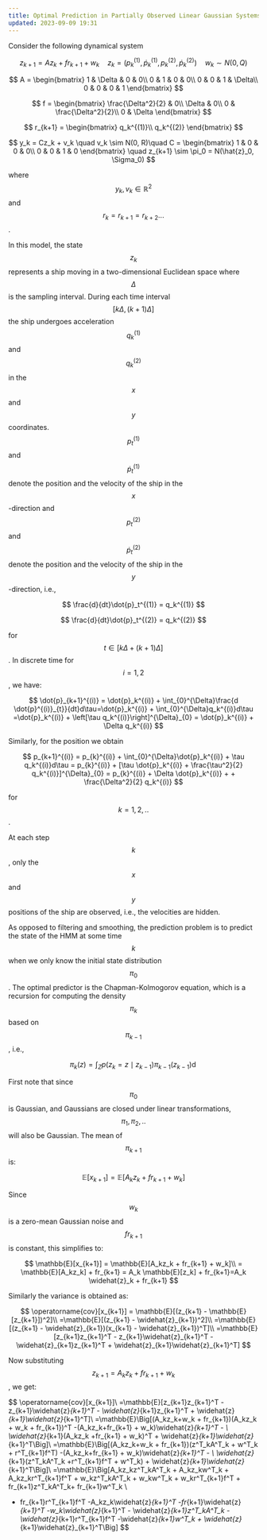 ```yaml
---
title: Optimal Prediction in Partially Observed Linear Gaussian Systems
updated: 2023-09-09 19:31
---
```


Consider the following dynamical system

$$
z_{k+1} = Az_k + fr_{k+1} + w_k \quad z_k = (p_k^{(1)} , \dot{p}^{(1)}_k, p_k^{(2)}, \dot{p}_k^{(2)}) \quad w_k \sim N(0, Q)
$$

$$
A =
  \begin{bmatrix}
    1 & \Delta & 0 & 0\\
    0 & 1 & 0 & 0\\
    0 & 0 & 1 & \Delta\\
    0 & 0 & 0 & 1
  \end{bmatrix}
$$

$$
 f =
  \begin{bmatrix}
    \frac{\Delta^2}{2} & 0\\
    \Delta & 0\\
    0 & \frac{\Delta^2}{2}\\
    0 & \Delta
  \end{bmatrix}
$$

$$
 r_{k+1} =
  \begin{bmatrix}
    q_k^{(1)}\\
    q_k^{(2)}
  \end{bmatrix}
$$

$$
  y_k = Cz_k + v_k \quad v_k \sim N(0, R)\quad
        C = \begin{bmatrix}
          1 & 0 & 0 & 0\\
          0 & 0 & 1 & 0
  \end{bmatrix} \quad z_{k+1} \sim \pi_0 = N(\hat{z}_0, \Sigma_0)
$$

where $$y_k, v_k \in \mathbb{R}^2$$ and $$r_k=r_{k+1}=r_{k+2}...$$.

In this model, the state $$z_k$$ represents a ship moving in a two-dimensional Euclidean space where $$\Delta$$ is the sampling interval. During each time interval $$[k\Delta, (k+1)\Delta]$$ the ship undergoes acceleration $$q_k^{(1)}$$ and $$q_k^{(2)}$$ in the $$x$$ and $$y$$ coordinates. $$p_t^{(1)}$$ and $$\dot{p}_t^{(1)}$$ denote the position and the velocity of the ship in the $$x$$-direction and $$p_t^{(2)}$$ and $$\dot{p}_t^{(2)}$$ denote the position and the velocity of the ship in the $$y$$-direction, i.e.,

$$
\frac{d}{dt}\dot{p}_t^{(1)} = q_k^{(1)}
$$

$$
\frac{d}{dt}\dot{p}_t^{(2)} = q_k^{(2)}
$$

for $$t \in [k\Delta + (k+1)\Delta]$$. In discrete time for $$i=1,2$$, we have:

$$
\dot{p}_{k+1}^{(i)} = \dot{p}_k^{(i)} + \int_{0}^{\Delta}\frac{d \dot{p}^{(i)}_{t}}{dt}d\tau=\dot{p}_k^{(i)} + \int_{0}^{\Delta}q_k^{(i)}d\tau =\dot{p}_k^{(i)} +  \left[\tau q_k^{(i)}\right]^{\Delta}_{0} = \dot{p}_k^{(i)} + \Delta q_k^{(i)}
$$

Similarly, for the position we obtain

$$
p_{k+1}^{(i)} = p_{k}^{(i)} + \int_{0}^{\Delta}\dot{p}_k^{(i)} + \tau q_k^{(i)}d\tau = p_{k}^{(i)} + [\tau \dot{p}_k^{(i)} + \frac{\tau^2}{2} q_k^{(i)}]^{\Delta}_{0} = p_{k}^{(i)} + \Delta \dot{p}_k^{(i)} + + \frac{\Delta^2}{2} q_k^{(i)}
$$

for $$k=1,2,..$$.

At each step $$k$$, only the $$x$$ and $$y$$ positions of the ship are observed, i.e., the velocities are hidden.

As opposed to filtering and smoothing, the prediction problem is to predict the state of the HMM at some time $$k$$ when we only know the initial state distribution $$\pi_0$$. The optimal predictor is the Chapman-Kolmogorov equation, which is a recursion for computing the density $$\pi_k$$ based on $$\pi_{k-1}$$, i.e.,

$$
\pi_k(z) = \int_{Z}p(z_k = z \mid z_{k-1})\pi_{k-1}(z_{k-1})\mathop{dz_{k-1}}
$$

First note that since $$\pi_0$$ is Gaussian, and Gaussians are closed under linear transformations, $$\pi_1, \pi_2, ..$$ will also be Gaussian. The mean of $$\pi_{k+1}$$ is:


$$\mathbb{E}[x_{k+1}] = \mathbb{E}[A_kz_k + fr_{k+1} + w_k]$$


Since $$w_k$$ is a zero-mean Gaussian noise and $$fr_{k+1}$$ is constant, this simplifies to:

$$
  \mathbb{E}[x_{k+1}] = \mathbb{E}[A_kz_k + fr_{k+1} + w_k]\\
                      = \mathbb{E}[A_kz_k] + fr_{k+1} = A_k \mathbb{E}[z_k] + fr_{k+1}=A_k \widehat{z}_k + fr_{k+1}
$$

Similarly the variance is obtained as:

$$
  \operatorname{cov}[x_{k+1}] = \mathbb{E}[(z_{k+1} - \mathbb{E}[z_{k+1}])^2]\\
               =\mathbb{E}[(z_{k+1} - \widehat{z}_{k+1})^2]\\
               =\mathbb{E}[(z_{k+1} - \widehat{z}_{k+1})(x_{k+1} - \widehat{z}_{k+1})^T]\\
               =\mathbb{E}[z_{k+1}z_{k+1}^T - z_{k+1}\widehat{z}_{k+1}^T - \widehat{z}_{k+1}z_{k+1}^T + \widehat{z}_{k+1}\widehat{z}_{k+1}^T]
$$

Now substituting $$z_{k+1} = A_kz_k + fr_{k+1} + w_k$$, we get:

$$
\operatorname{cov}[x_{k+1}]\\
=\mathbb{E}[z_{k+1}z_{k+1}^T -z_{k+1}\widehat{z}_{k+1}^T - \widehat{z}_{k+1}z_{k+1}^T + \widehat{z}_{k+1}\widehat{z}_{k+1}^T]\\
=\mathbb{E}\Big[(A_kz_k+w_k + fr_{k+1})(A_kz_k + w_k + fr_{k+1})^T -(A_kz_k+fr_{k+1} + w_k)\widehat{z}_{k+1}^T - \\
\widehat{z}_{k+1}(A_kz_k +fr_{k+1} + w_k)^T + \widehat{z}_{k+1}\widehat{z}_{k+1}^T\Big]\\
=\mathbb{E}\Big[(A_kz_k+w_k + fr_{k+1})(z^T_kA^T_k + w^T_k + r^T_{k+1}f^T) -(A_kz_k+fr_{k+1} + w_k)\widehat{z}_{k+1}^T - \\
\widehat{z}_{k+1}(z^T_kA^T_k +r^T_{k+1}f^T + w^T_k) + \widehat{z}_{k+1}\widehat{z}_{k+1}^T\Big]\\
=\mathbb{E}\Big[A_kz_kz^T_kA^T_k + A_kz_kw^T_k + A_kz_kr^T_{k+1}f^T + w_kz^T_kA^T_k + w_kw^T_k + w_kr^T_{k+1}f^T + fr_{k+1}z^T_kA^T_k+ fr_{k+1}w^T_k \\
   + fr_{k+1}r^T_{k+1}f^T -A_kz_k\widehat{z}_{k+1}^T -fr_{k+1}\widehat{z}_{k+1}^T -w_k\widehat{z}_{k+1}^T - \widehat{z}_{k+1}z^T_kA^T_k -\widehat{z}_{k+1}r^T_{k+1}f^T -\widehat{z}_{k+1}w^T_k + \widehat{z}_{k+1}\widehat{z}_{k+1}^T\Big]
$$
